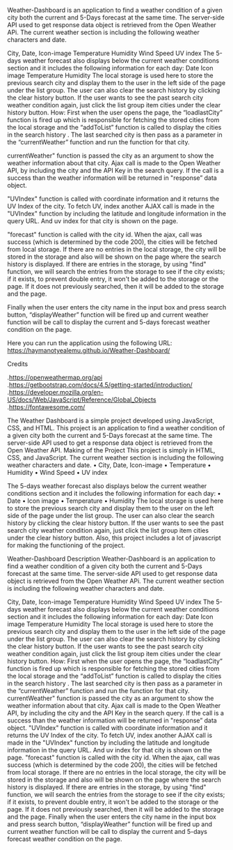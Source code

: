 Weather-Dashboard is an application to find a weather condition of a given city both the current and 5-Days forecast at the same time. The server-side API used to get response data object is retrieved from the Open Weather APi. The current weather section is including the following weather characters and date.

City, Date, Icon-image
Temperature
Humidity
Wind Speed
UV index The 5-days weather forecast also displays below the current weather conditions section and it includes the following information for each day:
Date
Icon image
Temperature
Humidity The local storage is used here to store the previous search city and display them to the user in the left side of the page under the list group. The user can also clear the search history by clicking the clear history button. If the user wants to see the past search city weather condition again, just click the list group item cities under the clear history button.
How:
First when the user opens the page, the “loadlastCity” function is fired up which is responsible for fetching the stored cities from the local storage and the “addToList” function is called to display the cities in the search history . The last searched city is then pass as a parameter in the “currentWeather” function and run the function for that city.

currentWeather" function is passed the city as an argument to show the weather information about that city. Ajax call is made to the Open Weather API, by including the city and the API Key in the search query. If the call is a success than the weather information will be returned in "response” data object.

"UVIndex" function is called with coordinate information and it returns the UV Index of the city. To fetch UV, index another AJAX call is made in the "UVIndex" function by including the latitude and longitude information in the query URL. And uv index for that city is shown on the page.

"forecast" function is called with the city id. When the ajax, call was success (which is determined by the code 200), the cities will be fetched from local storage. If there are no entries in the local storage, the city will be stored in the storage and also will be shown on the page where the search history is displayed. If there are entries in the storage, by using "find" function, we will search the entries from the storage to see if the city exists; if it exists, to prevent double entry, it won't be added to the storage or the page. If it does not previously searched, then it will be added to the storage and the page.

Finally when the user enters the city name in the input box and press search button, “displayWeather” function will be fired up and current weather function will be call to display the current and 5-days forecast weather condition on the page.

Here you can run the application using the following URL: https://haymanotyealemu.github.io/Weather-Dashboard/



Credits

.https://openweathermap.org/api .https://getbootstrap.com/docs/4.5/getting-started/introduction/ .https://developer.mozilla.org/en-US/docs/Web/JavaScript/Reference/Global_Objects .https://fontawesome.com/

The Weather Dashboard is a simple project developed using JavaScript, CSS, and HTML. This project is an application to find a weather condition of a given city both the current and 5-Days forecast at the same time. The server-side API used to get a response data object is retrieved from the Open Weather API.
Making of the Project This project is simply in HTML, CSS, and JavaScript. The current weather section is including the following weather characters and date. • City, Date, Icon-image • Temperature • Humidity • Wind Speed • UV index

The 5-days weather forecast also displays below the current weather conditions section and it includes the following information for each day: • Date • Icon image • Temperature • Humidity The local storage is used here to store the previous search city and display them to the user on the left side of the page under the list group. The user can also clear the search history by clicking the clear history button. If the user wants to see the past search city weather condition again, just click the list group item cities under the clear history button. Also, this project includes a lot of javascript for making the functioning of the project.

Weather-Dashboard
Description
Weather-Dashboard is an application to find a weather condition of a given city both the current and 5-Days forecast at the same time. The server-side API used to get response data object is retrieved from the Open Weather APi. The current weather section is including the following weather characters and date.

City, Date, Icon-image
Temperature
Humidity
Wind Speed
UV index The 5-days weather forecast also displays below the current weather conditions section and it includes the following information for each day:
Date
Icon image
Temperature
Humidity The local storage is used here to store the previous search city and display them to the user in the left side of the page under the list group. The user can also clear the search history by clicking the clear history button. If the user wants to see the past search city weather condition again, just click the list group item cities under the clear history button.
How:
First when the user opens the page, the “loadlastCity” function is fired up which is responsible for fetching the stored cities from the local storage and the “addToList” function is called to display the cities in the search history . The last searched city is then pass as a parameter in the “currentWeather” function and run the function for that city.
currentWeather" function is passed the city as an argument to show the weather information about that city. Ajax call is made to the Open Weather API, by including the city and the API Key in the search query. If the call is a success than the weather information will be returned in "response” data object.
"UVIndex" function is called with coordinate information and it returns the UV Index of the city. To fetch UV, index another AJAX call is made in the "UVIndex" function by including the latitude and longitude information in the query URL. And uv index for that city is shown on the page.
"forecast" function is called with the city id. When the ajax, call was success (which is determined by the code 200), the cities will be fetched from local storage. If there are no entries in the local storage, the city will be stored in the storage and also will be shown on the page where the search history is displayed. If there are entries in the storage, by using "find" function, we will search the entries from the storage to see if the city exists; if it exists, to prevent double entry, it won't be added to the storage or the page. If it does not previously searched, then it will be added to the storage and the page.
Finally when the user enters the city name in the input box and press search button, “displayWeather” function will be fired up and current weather function will be call to display the current and 5-days forecast weather condition on the page.
